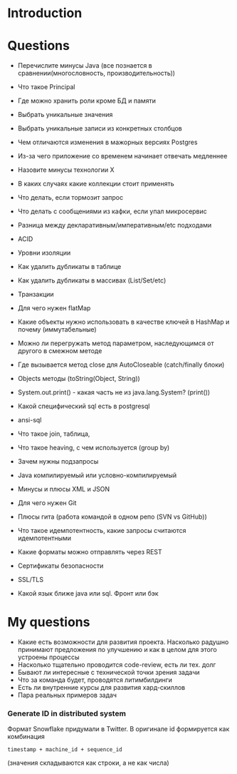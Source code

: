 # Introduction

# Questions
- Перечислите минусы Java (все познается в сравнении(многословность, производительность))
- Что такое Principal
- Где можно хранить роли кроме БД и памяти
- Выбрать уникальные значения
- Выбрать уникальные записи из конкретных столбцов
- Чем отличаются изменения в мажорных версиях Postgres
- Из-за чего приложение со временем начинает отвечать медленнее
- Назовите минусы технологии Х
- В каких случаях какие коллекции стоит применять
- Что делать, если тормозит запрос
- Что делать с сообщениями из кафки, если упал микросервис
- Разница между декларативным/императивным/etc подходами
- ACID
- Уровни изоляции
- Как удалить дубликаты в таблице
- Как удалить дубликаты в массивах (List/Set/etc)
- Транзакции
- Для чего нужен flatMap
- Какие объекты нужно использовать в качестве ключей в HashMap и почему (иммутабельные)
- Можно ли перегружать метод параметром, наследующимся от другого в смежном методе
- Где вызывается метод close для AutoCloseable (catch/finally блоки)
- Objects методы (toString(Object, String))
- System.out.print() - какая часть не из java.lang.System? (print())

- Какой специфический sql есть в postgresql
- ansi-sql
- Что такое join, таблица,
- Что такое heaving, с чем используется (group by)
- Зачем нужны подзапросы
- Java компилируемый или условно-компилируемый
- Минусы и плюсы XML и JSON
- Для чего нужен Git
- Плюсы гита (работа командой в одном репо (SVN vs GitHub))
- Что такое идемпотентность, какие запросы считаются идемпотентными
- Какие форматы можно отправлять через REST
- Сертификаты безопасности
- SSL/TLS
- Какой язык ближе java или sql. Фронт или бэк

# My questions
- Какие есть возможности для развития проекта. Насколько радушно принимают предложения по улучшению и как в целом для этого устроены процессы
- Насколько тщательно проводится code-review, есть ли тех. долг
- Бывают ли интересные с технической точки зрения задачи
- Что за команда будет, проводятся литимбилдинги
- Есть ли внутренние курсы для развития хард-скиллов
- Пара реальных примеров задач

### Generate ID in distributed system
Формат Snowflake придумали в Twitter. В оригинале id формируется как комбинация
```
timestamp + machine_id + sequence_id
```
(значения складываются как строки, а не как числа)
